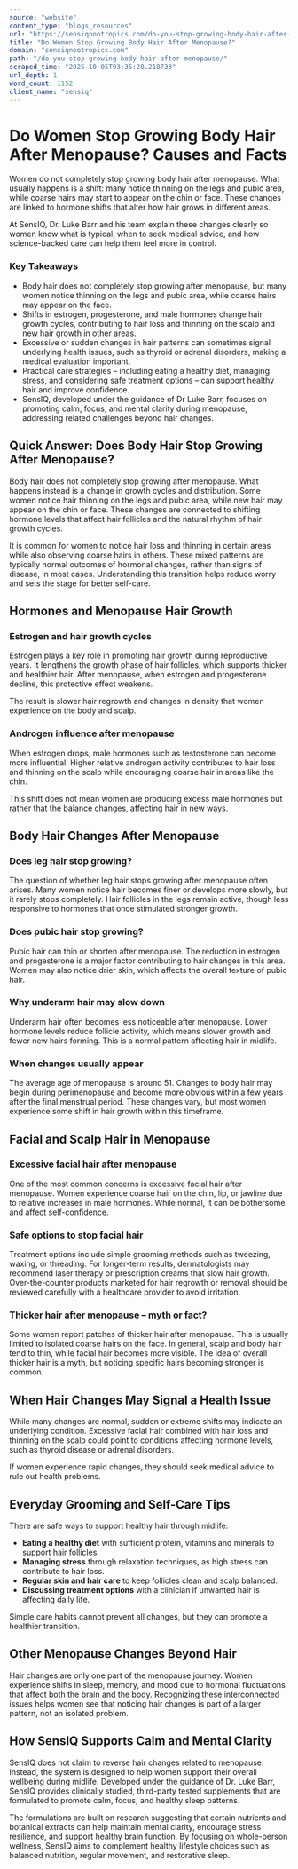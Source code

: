 ```yaml
---
source: "website"
content_type: "blogs_resources"
url: "https://sensiqnootropics.com/do-you-stop-growing-body-hair-after-menopause/"
title: "Do Women Stop Growing Body Hair After Menopause?"
domain: "sensiqnootropics.com"
path: "/do-you-stop-growing-body-hair-after-menopause/"
scraped_time: "2025-10-05T03:35:28.218733"
url_depth: 1
word_count: 1152
client_name: "sensiq"
---
```


# Do Women Stop Growing Body Hair After Menopause? Causes and Facts

Women do not completely stop growing body hair after menopause. What usually happens is a shift: many notice thinning on the legs and pubic area, while coarse hairs may start to appear on the chin or face. These changes are linked to hormone shifts that alter how hair grows in different areas.

At SensIQ, Dr. Luke Barr and his team explain these changes clearly so women know what is typical, when to seek medical advice, and how science-backed care can help them feel more in control.

### Key Takeaways

* Body hair does not completely stop growing after menopause, but many women notice thinning on the legs and pubic area, while coarse hairs may appear on the face.
* Shifts in estrogen, progesterone, and male hormones change hair growth cycles, contributing to hair loss and thinning on the scalp and new hair growth in other areas.
* Excessive or sudden changes in hair patterns can sometimes signal underlying health issues, such as thyroid or adrenal disorders, making a medical evaluation important.
* Practical care strategies – including eating a healthy diet, managing stress, and considering safe treatment options – can support healthy hair and improve confidence.
* SensIQ, developed under the guidance of Dr Luke Barr, focuses on promoting calm, focus, and mental clarity during menopause, addressing related challenges beyond hair changes.

## Quick Answer: Does Body Hair Stop Growing After Menopause?

Body hair does not completely stop growing after menopause. What happens instead is a change in growth cycles and distribution. Some women notice hair thinning on the legs and pubic area, while new hair may appear on the chin or face. These changes are connected to shifting hormone levels that affect hair follicles and the natural rhythm of hair growth cycles.

It is common for women to notice hair loss and thinning in certain areas while also observing coarse hairs in others. These mixed patterns are typically normal outcomes of hormonal changes, rather than signs of disease, in most cases. Understanding this transition helps reduce worry and sets the stage for better self-care.

## Hormones and Menopause Hair Growth

### Estrogen and hair growth cycles

Estrogen plays a key role in promoting hair growth during reproductive years. It lengthens the growth phase of hair follicles, which supports thicker and healthier hair. After menopause, when estrogen and progesterone decline, this protective effect weakens.

The result is slower hair regrowth and changes in density that women experience on the body and scalp.

### Androgen influence after menopause

When estrogen drops, male hormones such as testosterone can become more influential. Higher relative androgen activity contributes to hair loss and thinning on the scalp while encouraging coarse hair in areas like the chin.

This shift does not mean women are producing excess male hormones but rather that the balance changes, affecting hair in new ways.

## Body Hair Changes After Menopause

### Does leg hair stop growing?

The question of whether leg hair stops growing after menopause often arises. Many women notice hair becomes finer or develops more slowly, but it rarely stops completely. Hair follicles in the legs remain active, though less responsive to hormones that once stimulated stronger growth.

### Does pubic hair stop growing?

Pubic hair can thin or shorten after menopause. The reduction in estrogen and progesterone is a major factor contributing to hair changes in this area. Women may also notice drier skin, which affects the overall texture of pubic hair.

### Why underarm hair may slow down

Underarm hair often becomes less noticeable after menopause. Lower hormone levels reduce follicle activity, which means slower growth and fewer new hairs forming. This is a normal pattern affecting hair in midlife.

### When changes usually appear

The average age of menopause is around 51. Changes to body hair may begin during perimenopause and become more obvious within a few years after the final menstrual period. These changes vary, but most women experience some shift in hair growth within this timeframe.

## Facial and Scalp Hair in Menopause

### Excessive facial hair after menopause

One of the most common concerns is excessive facial hair after menopause. Women experience coarse hair on the chin, lip, or jawline due to relative increases in male hormones. While normal, it can be bothersome and affect self-confidence.

### Safe options to stop facial hair

Treatment options include simple grooming methods such as tweezing, waxing, or threading. For longer-term results, dermatologists may recommend laser therapy or prescription creams that slow hair growth. Over-the-counter products marketed for hair regrowth or removal should be reviewed carefully with a healthcare provider to avoid irritation.

### Thicker hair after menopause – myth or fact?

Some women report patches of thicker hair after menopause. This is usually limited to isolated coarse hairs on the face. In general, scalp and body hair tend to thin, while facial hair becomes more visible. The idea of overall thicker hair is a myth, but noticing specific hairs becoming stronger is common.

## When Hair Changes May Signal a Health Issue

While many changes are normal, sudden or extreme shifts may indicate an underlying condition. Excessive facial hair combined with hair loss and thinning on the scalp could point to conditions affecting hormone levels, such as thyroid disease or adrenal disorders.

If women experience rapid changes, they should seek medical advice to rule out health problems.

## Everyday Grooming and Self-Care Tips

There are safe ways to support healthy hair through midlife:

* **Eating a healthy diet** with sufficient protein, vitamins and minerals to support hair follicles.
* **Managing stress** through relaxation techniques, as high stress can contribute to hair loss.
* **Regular skin and hair care** to keep follicles clean and scalp balanced.
* **Discussing treatment options** with a clinician if unwanted hair is affecting daily life.

Simple care habits cannot prevent all changes, but they can promote a healthier transition.

## Other Menopause Changes Beyond Hair

Hair changes are only one part of the menopause journey. Women experience shifts in sleep, memory, and mood due to hormonal fluctuations that affect both the brain and the body. Recognizing these interconnected issues helps women see that noticing hair changes is part of a larger pattern, not an isolated problem.

## How SensIQ Supports Calm and Mental Clarity

SensIQ does not claim to reverse hair changes related to menopause. Instead, the system is designed to help women support their overall wellbeing during midlife. Developed under the guidance of Dr. Luke Barr, SensIQ provides clinically studied, third-party tested supplements that are formulated to promote calm, focus, and healthy sleep patterns.

The formulations are built on research suggesting that certain nutrients and botanical extracts can help maintain mental clarity, encourage stress resilience, and support healthy brain function. By focusing on whole-person wellness, SensIQ aims to complement healthy lifestyle choices such as balanced nutrition, regular movement, and restorative sleep.